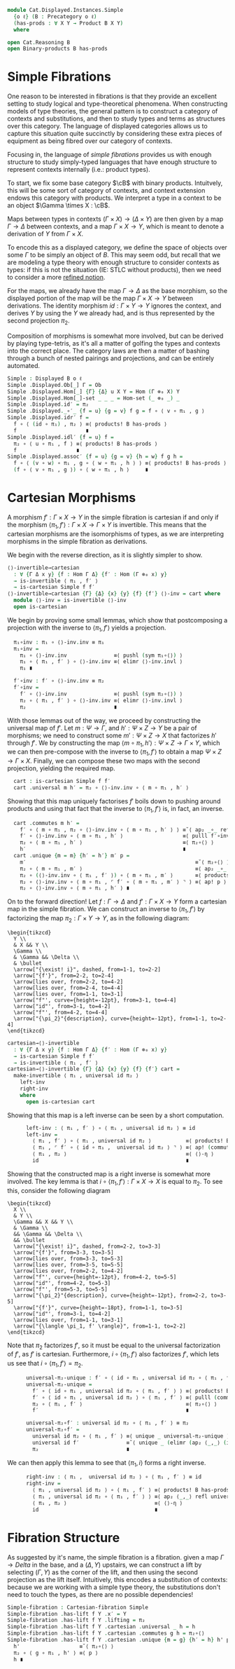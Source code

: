 <!--
```agda
open import Cat.Diagram.Product.Solver
open import Cat.Displayed.Cartesian
open import Cat.Diagram.Product
open import Cat.Diagram.Product
open import Cat.Displayed.Base
open import Cat.Prelude

import Cat.Reasoning
```
-->

```agda
module Cat.Displayed.Instances.Simple
  {o ℓ} (B : Precategory o ℓ)
  (has-prods : ∀ X Y → Product B X Y)
  where

open Cat.Reasoning B
open Binary-products B has-prods
```

# Simple Fibrations

One reason to be interested in fibrations is that they provide an
excellent setting to study logical and type-theoretical phenomena.
When constructing models of type theories, the general pattern
is to construct a category of contexts and substitutions, and then
to study types and terms as structures over this category.
The language of displayed categories allows us to capture this situation
quite succinctly by considering these extra pieces of equipment as
being fibred over our category of contexts.

Focusing in, the language of *simple fibrations* provides us with enough
structure to study simply-typed languages that have enough structure
to represent contexts internally (i.e.: product types).

To start, we fix some base category $\cB$ with binary products.
Intuitvely, this will be some sort of category of contexts, and
context extension endows this category with products. We interpret a
type in a context to be an object $\Gamma \times X : \cB$.

Maps between types in contexts $(\Gamma \times X) \to (\Delta \times Y)$
are then given by a map $\Gamma \to \Delta$ between contexts, and a
map $\Gamma \times X \to Y$, which is meant to denote a derivation
of $Y$ from $\Gamma \times X$.

To encode this as a displayed category, we define the space of
objects over some $\Gamma$ to be simply an object of $B$.
This may seem odd, but recall that we are modeling a type theory with
enough structure to consider contexts as types: if this is not the
situation (IE: STLC without products), then we need to consider a more
[refined notion].

[refined notion]: Cat.Displayed.Instances.CT-Structure.html

For the maps, we already have the map $\Gamma \to \Delta$ as the
base morphism, so the displayed portion of the map will be the
map $\Gamma \times X \to Y$ between derivations. The identity
morphism $id : \Gamma \times Y \to Y$ ignores the context, and
derives $Y$ by using the $Y$ we already had, and is thus represented
by the second projection $\pi_2$.

Composition of morphisms is somewhat more involved, but can be derived
by playing type-tetris, as it's all a matter of golfing the types
and contexts into the correct place. The category laws are then a matter
of bashing through a bunch of nested pairings and projections, and
can be entirely automated.

```agda
Simple : Displayed B o ℓ
Simple .Displayed.Ob[_] Γ = Ob
Simple .Displayed.Hom[_] {Γ} {Δ} u X Y = Hom (Γ ⊗₀ X) Y
Simple .Displayed.Hom[_]-set _ _ _ = Hom-set (_ ⊗₀ _) _
Simple .Displayed.id′ = π₂
Simple .Displayed._∘′_ {f = u} {g = v} f g = f ∘ ⟨ v ∘ π₁ , g ⟩
Simple .Displayed.idr′ f =
  f ∘ ⟨ (id ∘ π₁) , π₂ ⟩ ≡⟨ products! B has-prods ⟩
  f                      ∎
Simple .Displayed.idl′ {f = u} f =
  π₂ ∘ ⟨ u ∘ π₁ , f ⟩ ≡⟨ products! B has-prods ⟩
  f                   ∎
Simple .Displayed.assoc′ {f = u} {g = v} {h = w} f g h =
  f ∘ ⟨ (v ∘ w) ∘ π₁ , g ∘ ⟨ w ∘ π₁ , h ⟩ ⟩ ≡⟨ products! B has-prods ⟩
  (f ∘ ⟨ v ∘ π₁ , g ⟩) ∘ ⟨ w ∘ π₁ , h ⟩     ∎
```

# Cartesian Morphisms

A morphism $f' : \Gamma \times X \to Y$ in the simple fibration is
cartesian if and only if the morphism
$\langle \pi_1 , f' \rangle : \Gamma \times X \to \Gamma \times Y$ is
invertible. This means that the cartesian morphisms are the isomorphisms
of types, as we are interpreting morphisms in the simple fibration as
derivations.

We begin with the reverse direction, as it is slightly simpler to show.

```agda
⟨⟩-invertible→cartesian
  : ∀ {Γ Δ x y} {f : Hom Γ Δ} {f′ : Hom (Γ ⊗₀ x) y}
  → is-invertible ⟨ π₁ , f′ ⟩ 
  → is-cartesian Simple f f′
⟨⟩-invertible→cartesian {Γ} {Δ} {x} {y} {f} {f′} ⟨⟩-inv = cart where
  module ⟨⟩-inv = is-invertible ⟨⟩-inv
  open is-cartesian
```

We begin by proving some small lemmas, which show that postcomposing
a projection with the inverse to $\langle \pi_1 , f' \rangle$ yields
a projection.

```agda
  π₁∘inv : π₁ ∘ ⟨⟩-inv.inv ≡ π₁
  π₁∘inv =
    π₁ ∘ ⟨⟩-inv.inv               ≡⟨ pushl (sym π₁∘⟨⟩) ⟩
    π₁ ∘ ⟨ π₁ , f′ ⟩ ∘ ⟨⟩-inv.inv ≡⟨ elimr ⟨⟩-inv.invl ⟩
    π₁ ∎

  f′∘inv : f′ ∘ ⟨⟩-inv.inv ≡ π₂
  f′∘inv =
    f′ ∘ ⟨⟩-inv.inv               ≡⟨ pushl (sym π₂∘⟨⟩) ⟩
    π₂ ∘ ⟨ π₁ , f′ ⟩ ∘ ⟨⟩-inv.inv ≡⟨ elimr ⟨⟩-inv.invl ⟩
    π₂                            ∎
```

With those lemmas out of the way, we proceed by constructing the
universal map of $f'$. Let $m : \Psi \to \Gamma$, and
$h' : \Psi \times Z \to Y$ be a pair of morphisms; we need to construct
some $m' : \Psi \times Z \to X$ that factorizes $h'$ through $f'$.
We by constructing the map
$\langle m \circ \pi_1 , h' \rangle : \Psi \times Z \to \Gamma \times Y$,
which we can then pre-compose with the inverse to $\langle \pi_1 , f' \rangle$
to obtain a map $\Psi \times Z \to \Gamma \times X$. Finally, we can
compose these two maps with the second projection, yielding the required
map.

```agda
  cart : is-cartesian Simple f f′
  cart .universal m h′ = π₂ ∘ ⟨⟩-inv.inv ∘ ⟨ m ∘ π₁ , h′ ⟩
```

Showing that this map uniquely factorises $f'$ boils down to pushing
around products and using that fact that the inverse to
$\langle \pi_1 , f' \rangle$ is, in fact, an inverse.

```agda
  cart .commutes m h′ =
    f′ ∘ ⟨ m ∘ π₁ , π₂ ∘ ⟨⟩-inv.inv ∘ ⟨ m ∘ π₁ , h′ ⟩ ⟩ ≡˘⟨ ap₂ _∘_ refl (⟨⟩-unique _ (pulll π₁∘inv ∙ π₁∘⟨⟩) refl) ⟩
    f′ ∘ ⟨⟩-inv.inv ∘ ⟨ m ∘ π₁ , h′ ⟩                   ≡⟨ pulll f′∘inv ⟩
    π₂ ∘ ⟨ m ∘ π₁ , h′ ⟩                                ≡⟨ π₂∘⟨⟩ ⟩
    h′                                                  ∎
  cart .unique {m = m} {h′ = h′} m′ p =
    m′                                                      ≡˘⟨ π₂∘⟨⟩ ⟩
    π₂ ∘ ⟨ m ∘ π₁ , m′ ⟩                                    ≡⟨ ap₂ _∘_ refl (introl ⟨⟩-inv.invr) ⟩
    π₂ ∘ (⟨⟩-inv.inv ∘ ⟨ π₁ , f′ ⟩) ∘ ⟨ m ∘ π₁ , m′ ⟩       ≡⟨ products! B has-prods ⟩
    π₂ ∘ ⟨⟩-inv.inv ∘ ⟨ m ∘ π₁ , ⌜ f′ ∘ ⟨ m ∘ π₁ , m′ ⟩ ⌝ ⟩ ≡⟨ ap! p ⟩
    π₂ ∘ ⟨⟩-inv.inv ∘ ⟨ m ∘ π₁ , h′ ⟩ ∎
```

On to the forward direction! Let $f : \Gamma \to \Delta$ and
$f' : \Gamma \times X \to Y$ form a cartesian map in the simple fibration.
We can construct an inverse to $\langle \pi_1 , f' \rangle$ by factorizing
the map $\pi_2 : \Gamma \times Y \to Y$, as in the following diagram:

~~~{.quiver}
\begin{tikzcd}
  Y \\
  & X && Y \\
  \Gamma \\
  & \Gamma && \Delta \\
  & \bullet
  \arrow["{\exist! i}", dashed, from=1-1, to=2-2]
  \arrow["{f'}", from=2-2, to=2-4]
  \arrow[lies over, from=2-2, to=4-2]
  \arrow[lies over, from=2-4, to=4-4]
  \arrow[lies over, from=1-1, to=3-1]
  \arrow["f"', curve={height=-12pt}, from=3-1, to=4-4]
  \arrow["id"', from=3-1, to=4-2]
  \arrow["f"', from=4-2, to=4-4]
  \arrow["{\pi_2}"{description}, curve={height=-12pt}, from=1-1, to=2-4]
\end{tikzcd}
~~~

```agda
cartesian→⟨⟩-invertible
  : ∀ {Γ Δ x y} {f : Hom Γ Δ} {f′ : Hom (Γ ⊗₀ x) y}
  → is-cartesian Simple f f′
  → is-invertible ⟨ π₁ , f′ ⟩
cartesian→⟨⟩-invertible {Γ} {Δ} {x} {y} {f} {f′} cart =
  make-invertible ⟨ π₁ , universal id π₂ ⟩
    left-inv
    right-inv
    where
      open is-cartesian cart
```

Showing that this map is a left inverse can be seen by a short computation.

```agda
      left-inv : ⟨ π₁ , f′ ⟩ ∘ ⟨ π₁ , universal id π₂ ⟩ ≡ id
      left-inv =
        ⟨ π₁ , f′ ⟩ ∘ ⟨ π₁ , universal id π₂ ⟩           ≡⟨ products! B has-prods ⟩
        ⟨ π₁ , ⌜ f′ ∘ ⟨ id ∘ π₁ ,  universal id π₂ ⟩ ⌝ ⟩ ≡⟨ ap! (commutes id π₂) ⟩
        ⟨ π₁ , π₂ ⟩                                      ≡⟨ ⟨⟩-η ⟩
        id                                               ∎
```

Showing that the constructed map is a right inverse is somewhat more
involved. The key lemma is that
$i \circ \langle \pi_1 , f' \rangle : \Gamma \times X \to X$ is equal
to $\pi_2$. To see this, consider the following diagram

~~~{.quiver}
\begin{tikzcd}
  X \\
  & Y \\
  \Gamma && X && Y \\
  & \Gamma \\
  && \Gamma && \Delta \\
  && \bullet
  \arrow["{\exist! i}", dashed, from=2-2, to=3-3]
  \arrow["{f'}", from=3-3, to=3-5]
  \arrow[lies over, from=3-3, to=5-3]
  \arrow[lies over, from=3-5, to=5-5]
  \arrow[lies over, from=2-2, to=4-2]
  \arrow["f"', curve={height=-12pt}, from=4-2, to=5-5]
  \arrow["id"', from=4-2, to=5-3]
  \arrow["f"', from=5-3, to=5-5]
  \arrow["{\pi_2}"{description}, curve={height=-12pt}, from=2-2, to=3-5]
  \arrow["{f'}", curve={height=-18pt}, from=1-1, to=3-5]
  \arrow["id"', from=3-1, to=4-2]
  \arrow[lies over, from=1-1, to=3-1]
  \arrow["{\langle \pi_1, f' \rangle}", from=1-1, to=2-2]
\end{tikzcd}
~~~

Note that $\pi_2$ factorizes $f'$, so it must be equal to the universal
factorization of $f'$, as $f'$ is cartesian. Furthermore,
$i \circ \langle \pi_1 , f' \rangle$ also factorizes $f'$, which lets us
see that $i \circ \langle \pi_1 , f' \rangle = \pi_2$.

```agda
      universal-π₂-unique : f′ ∘ ⟨ id ∘ π₁ , universal id π₂ ∘ ⟨ π₁ , f′ ⟩ ⟩ ≡ f′
      universal-π₂-unique =
        f′ ∘ ⟨ id ∘ π₁ , universal id π₂ ∘ ⟨ π₁ , f′ ⟩ ⟩ ≡⟨ products! B has-prods ⟩
        f′ ∘ ⟨ id ∘ π₁ , universal id π₂ ⟩ ∘ ⟨ π₁ , f′ ⟩ ≡⟨ pulll (commutes id π₂) ⟩
        π₂ ∘ ⟨ π₁ , f′ ⟩                                 ≡⟨ π₂∘⟨⟩ ⟩
        f′                                               ∎

      universal-π₂∘f′ : universal id π₂ ∘ ⟨ π₁ , f′ ⟩ ≡ π₂
      universal-π₂∘f′ =
        universal id π₂ ∘ ⟨ π₁ , f′ ⟩ ≡⟨ unique _ universal-π₂-unique ⟩
        universal id f′               ≡˘⟨ unique _ (elimr (ap₂ ⟨_,_⟩ (idl _) refl ∙ ⟨⟩-η)) ⟩
        π₂                            ∎
```

We can then apply this lemma to see that $\langle \pi_1, i \rangle$ forms
a right inverse.

```agda
      right-inv : ⟨ π₁ ,  universal id π₂ ⟩ ∘ ⟨ π₁ , f′ ⟩ ≡ id
      right-inv =
        ⟨ π₁ , universal id π₂ ⟩ ∘ ⟨ π₁ , f′ ⟩ ≡⟨ products! B has-prods ⟩
        ⟨ π₁ , universal id π₂ ∘ ⟨ π₁ , f′ ⟩ ⟩ ≡⟨ ap₂ ⟨_,_⟩ refl universal-π₂∘f′ ⟩
        ⟨ π₁ , π₂ ⟩                            ≡⟨ ⟨⟩-η ⟩
        id                                     ∎
```


# Fibration Structure

As suggested by it's name, the simple fibration is a fibration.
given a map $\Gamma \to Delta$ in the base, and a $(\Delta , Y)$
upstairs, we can construct a lift by selecting $(\Gamma, Y)$ as the
corner of the lift, and then using the second projection as the lift
itself. Intuitively, this encodes a substitution of contexts: because
we are working with a simple type theory, the substitutions don't need
to touch the types, as there are no possible dependencies!

<!--
```agda
open Cartesian-fibration
open Cartesian-lift
open is-cartesian
```
-->

```agda
Simple-fibration : Cartesian-fibration Simple
Simple-fibration .has-lift f Y .x′ = Y
Simple-fibration .has-lift f Y .lifting = π₂
Simple-fibration .has-lift f Y .cartesian .universal _ h = h
Simple-fibration .has-lift f Y .cartesian .commutes g h = π₂∘⟨⟩
Simple-fibration .has-lift f Y .cartesian .unique {m = g} {h′ = h} h' p =
  h'                   ≡˘⟨ π₂∘⟨⟩ ⟩
  π₂ ∘ ⟨ g ∘ π₁ , h' ⟩ ≡⟨ p ⟩
  h ∎
```
